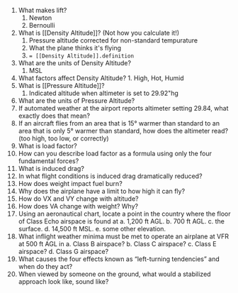 1. What makes lift?
	1. Newton
	2. Bernoulli
2. What is [[Density Altitude]]? (Not how you calculate it!)
	1. Pressure altitude corrected for non-standard tempurature
	2. What the plane thinks it's flying
	3. `= [[Density Altitude]].definition`
3. What are the units of Density Altitude?
	1. MSL
4. What factors affect Density Altitude?
		1. High, Hot, Humid
5. What is [[Pressure Altitude]]?
	1. Indicated altitude when altimeter is set to 29.92"hg
6. What are the units of Pressure Altitude?
7. If automated weather at the airport reports altimeter setting 29.84, what exactly does that mean?
8. If an aircraft flies from an area that is 15° warmer than standard to an area that is only 5° warmer than standard, how does the altimeter read? (too high, too low, or correctly)
9. What is load factor?
10. How can you describe load factor as a formula using only the four fundamental forces?
11. What is induced drag?
12. In what flight conditions is induced drag dramatically reduced?
13. How does weight impact fuel burn?
14. Why does the airplane have a limit to how high it can fly?
15. How do V​X​ and V​Y​ change with altitude?
16. How does V​A​ change with weight? Why?
17. Using an aeronautical chart, locate a point in the country where the floor of Class Echo airspace is found at
a. 1,200 ft AGL.
b. 700 ft AGL.
c. the surface.
d. 14,500 ft MSL.
e. some other elevation.
18. What inflight weather minima must be met to operate an airplane at VFR at 500 ft AGL in
a. Class B airspace?
b. Class C airspace?
c. Class E airspace?
d. Class G airspace?
19. What causes the four effects known as “left-turning tendencies” and when do they act?
20. When viewed by someone on the ground, what would a stabilized approach look like, sound like?